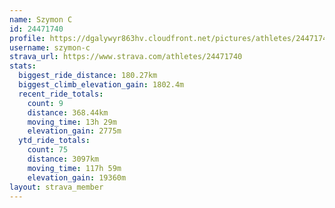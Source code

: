 ```yaml
---
name: Szymon C
id: 24471740
profile: https://dgalywyr863hv.cloudfront.net/pictures/athletes/24471740/7213253/3/large.jpg
username: szymon-c
strava_url: https://www.strava.com/athletes/24471740
stats:
  biggest_ride_distance: 180.27km
  biggest_climb_elevation_gain: 1802.4m
  recent_ride_totals:
    count: 9
    distance: 368.44km
    moving_time: 13h 29m
    elevation_gain: 2775m
  ytd_ride_totals:
    count: 75
    distance: 3097km
    moving_time: 117h 59m
    elevation_gain: 19360m
layout: strava_member
--- 
```

